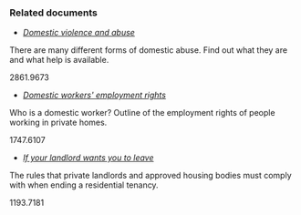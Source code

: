 ###  Related documents

  * [ _Domestic violence and abuse_ ](/en/birth-family-relationships/problems-in-marriages-and-other-relationships/domestic-violence-and-abuse/)

There are many different forms of domestic abuse. Find out what they are and
what help is available.

2861.9673

  * [ _Domestic workers' employment rights_ ](/en/employment/types-of-employment/domestic-workers-employment-rights/)

Who is a domestic worker? Outline of the employment rights of people working
in private homes.

1747.6107

  * [ _If your landlord wants you to leave_ ](/en/housing/renting-a-home/tenants-rights-and-responsibilities/if-your-landlord-wants-you-to-leave/)

The rules that private landlords and approved housing bodies must comply with
when ending a residential tenancy.

1193.7181
